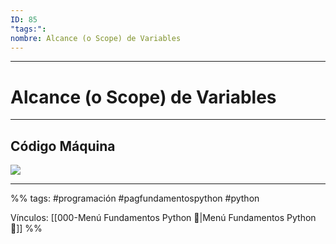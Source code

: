 ```yaml
---
ID: 85
"tags:": 
nombre: Alcance (o Scope) de Variables
---
```

___
# Alcance (o Scope) de Variables
___
## Código Máquina
![](https://www.youtube.com/watch?v=wxBrLA9pOas)

























___

%%
tags:  #programación #pagfundamentospython #python  

Vínculos:   [[000-Menú Fundamentos Python 📃|Menú Fundamentos Python 📃]]
%%